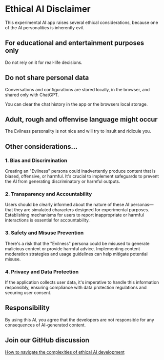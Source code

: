 # Ethical AI Disclaimer
This experimental AI app raises several ethical considerations, because one of the AI personalities is inherently evil.

## For educational and entertainment purposes only
Do not rely on it for real-life decisions.

## Do not share personal data
Conversations and configurations are stored locally, in the browser, and shared only with ChatGPT.

You can clear the chat history in the app or the browsers local storage.

## Adult, rough and offenvise language might occur 
The Evilness personality is not nice and will try to insult and ridicule you.

## Other considerations...

### 1. Bias and Discrimination
Creating an "Evilness" persona could inadvertently produce content that is biased, offensive, or harmful. It's crucial to implement safeguards to prevent the AI from generating discriminatory or harmful outputs.

### 2. Transparency and Accountability
Users should be clearly informed about the nature of these AI personas—that they are simulated characters designed for experimental purposes. Establishing mechanisms for users to report inappropriate or harmful interactions is essential for accountability.

### 3. Safety and Misuse Prevention
There's a risk that the "Evilness" persona could be misused to generate malicious content or provide harmful advice. Implementing content moderation strategies and usage guidelines can help mitigate potential misuse.

### 4. Privacy and Data Protection
If the application collects user data, it's imperative to handle this information responsibly, ensuring compliance with data protection regulations and securing user consent.

## Responsibility
By using this AI, you agree that the developers are not responsible for any consequences of AI-generated content.

## Join our GitHub discussion
[How to navigate the complexities of ethical AI development](https://github.com/RonniKahalani/good-evil-gpt/discussions/3)
